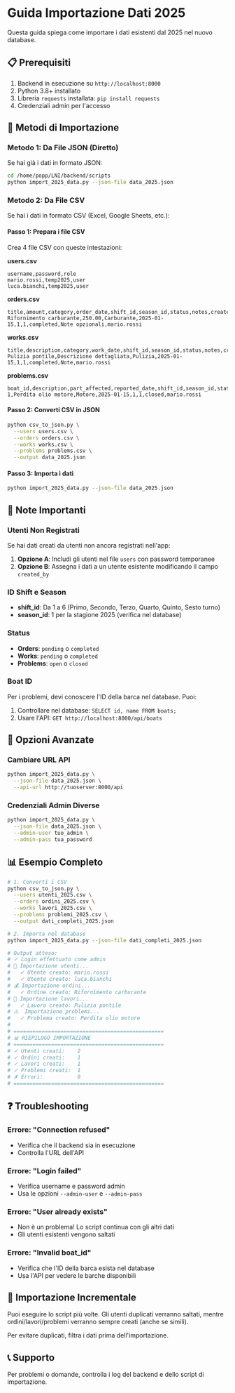 # Guida Importazione Dati 2025

Questa guida spiega come importare i dati esistenti dal 2025 nel nuovo database.

## 📋 Prerequisiti

1. Backend in esecuzione su `http://localhost:8000`
2. Python 3.8+ installato
3. Libreria `requests` installata: `pip install requests`
4. Credenziali admin per l'accesso

## 🚀 Metodi di Importazione

### Metodo 1: Da File JSON (Diretto)

Se hai già i dati in formato JSON:

```bash
cd /home/popp/LNI/backend/scripts
python import_2025_data.py --json-file data_2025.json
```

### Metodo 2: Da File CSV

Se hai i dati in formato CSV (Excel, Google Sheets, etc.):

#### Passo 1: Prepara i file CSV

Crea 4 file CSV con queste intestazioni:

**users.csv**
```csv
username,password,role
mario.rossi,temp2025,user
luca.bianchi,temp2025,user
```

**orders.csv**
```csv
title,amount,category,order_date,shift_id,season_id,status,notes,created_by
Rifornimento carburante,250.00,Carburante,2025-01-15,1,1,completed,Note opzionali,mario.rossi
```

**works.csv**
```csv
title,description,category,work_date,shift_id,season_id,status,notes,created_by
Pulizia pontile,Descrizione dettagliata,Pulizia,2025-01-15,1,1,completed,Note,mario.rossi
```

**problems.csv**
```csv
boat_id,description,part_affected,reported_date,shift_id,season_id,status,created_by
1,Perdita olio motore,Motore,2025-01-15,1,1,closed,mario.rossi
```

#### Passo 2: Converti CSV in JSON

```bash
python csv_to_json.py \
  --users users.csv \
  --orders orders.csv \
  --works works.csv \
  --problems problems.csv \
  --output data_2025.json
```

#### Passo 3: Importa i dati

```bash
python import_2025_data.py --json-file data_2025.json
```

## 📝 Note Importanti

### Utenti Non Registrati

Se hai dati creati da utenti non ancora registrati nell'app:

1. **Opzione A**: Includi gli utenti nel file `users` con password temporanee
2. **Opzione B**: Assegna i dati a un utente esistente modificando il campo `created_by`

### ID Shift e Season

- **shift_id**: Da 1 a 6 (Primo, Secondo, Terzo, Quarto, Quinto, Sesto turno)
- **season_id**: 1 per la stagione 2025 (verifica nel database)

### Status

- **Orders**: `pending` o `completed`
- **Works**: `pending` o `completed`
- **Problems**: `open` o `closed`

### Boat ID

Per i problemi, devi conoscere l'ID della barca nel database. Puoi:
1. Controllare nel database: `SELECT id, name FROM boats;`
2. Usare l'API: `GET http://localhost:8000/api/boats`

## 🔧 Opzioni Avanzate

### Cambiare URL API

```bash
python import_2025_data.py \
  --json-file data_2025.json \
  --api-url http://tuoserver:8000/api
```

### Credenziali Admin Diverse

```bash
python import_2025_data.py \
  --json-file data_2025.json \
  --admin-user tuo_admin \
  --admin-pass tua_password
```

## 📊 Esempio Completo

```bash
# 1. Converti i CSV
python csv_to_json.py \
  --users utenti_2025.csv \
  --orders ordini_2025.csv \
  --works lavori_2025.csv \
  --problems problemi_2025.csv \
  --output dati_completi_2025.json

# 2. Importa nel database
python import_2025_data.py --json-file dati_completi_2025.json

# Output atteso:
# ✓ Login effettuato come admin
# 📝 Importazione utenti...
#   ✓ Utente creato: mario.rossi
#   ✓ Utente creato: luca.bianchi
# 💰 Importazione ordini...
#   ✓ Ordine creato: Rifornimento carburante
# 🔧 Importazione lavori...
#   ✓ Lavoro creato: Pulizia pontile
# ⚠️  Importazione problemi...
#   ✓ Problema creato: Perdita olio motore
# 
# ================================================
# 📊 RIEPILOGO IMPORTAZIONE
# ================================================
# ✓ Utenti creati:    2
# ✓ Ordini creati:    1
# ✓ Lavori creati:    1
# ✓ Problemi creati:  1
# ✗ Errori:           0
# ================================================
```

## ❓ Troubleshooting

### Errore: "Connection refused"
- Verifica che il backend sia in esecuzione
- Controlla l'URL dell'API

### Errore: "Login failed"
- Verifica username e password admin
- Usa le opzioni `--admin-user` e `--admin-pass`

### Errore: "User already exists"
- Non è un problema! Lo script continua con gli altri dati
- Gli utenti esistenti vengono saltati

### Errore: "Invalid boat_id"
- Verifica che l'ID della barca esista nel database
- Usa l'API per vedere le barche disponibili

## 🔄 Importazione Incrementale

Puoi eseguire lo script più volte. Gli utenti duplicati verranno saltati, mentre ordini/lavori/problemi verranno sempre creati (anche se simili).

Per evitare duplicati, filtra i dati prima dell'importazione.

## 📞 Supporto

Per problemi o domande, controlla i log del backend e dello script di importazione.
